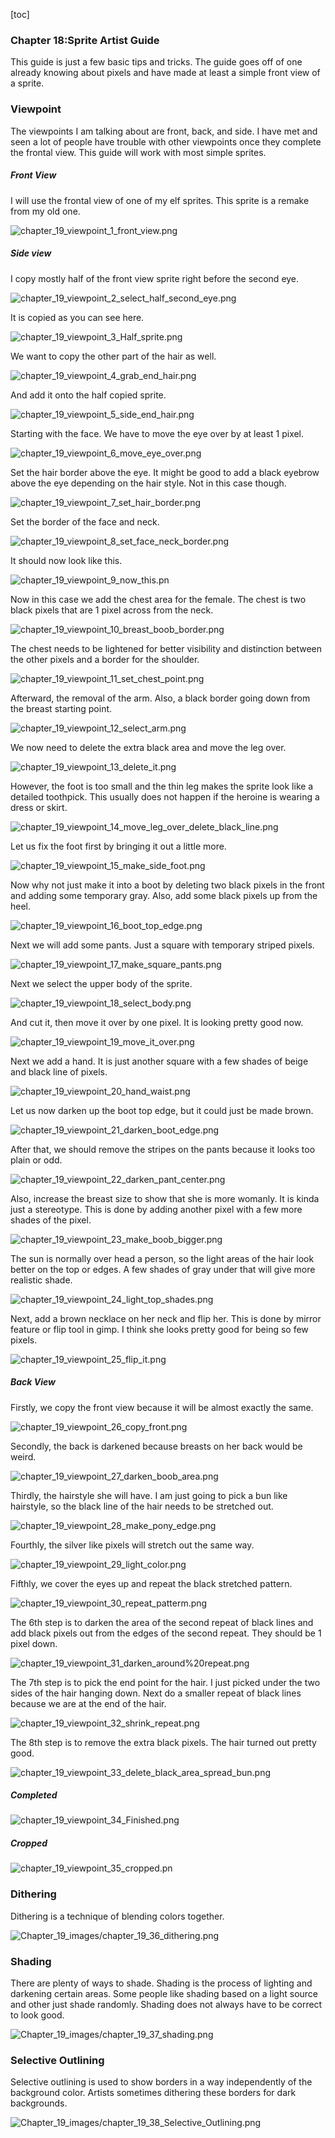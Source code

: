 [toc]
### Chapter 18:Sprite Artist Guide

This guide is just a few basic tips and tricks. The guide goes off of one already knowing about pixels and have made at least a simple front view of a sprite.

### Viewpoint

The viewpoints I am talking about are front, back, and side. I have met and seen a lot of people have trouble with other viewpoints once they complete the frontal view. This guide will work with most simple sprites.

##### Front View
I will use the frontal view of one of my elf sprites. This sprite is a remake from my old one.

![chapter_19_viewpoint_1_front_view.png](https://github.com/Zefk/Solarus-ARPG-Game-Development-Book_2/raw/master/Lesson_images/Chapter_19_images/chapter_19_viewpoint_1_front_view.png)

##### Side view

I copy mostly half of the front view sprite right before the second eye.

![chapter_19_viewpoint_2_select_half_second_eye.png](https://github.com/Zefk/Solarus-ARPG-Game-Development-Book_2/raw/master/Lesson_images/Chapter_19_images/chapter_19_viewpoint_2_select_half_second_eye.png)

It is copied as you can see here.

![chapter_19_viewpoint_3_Half_sprite.png](https://github.com/Zefk/Solarus-ARPG-Game-Development-Book_2/raw/master/Lesson_images/Chapter_19_images/chapter_19_viewpoint_3_Half_sprite.png)

We want to copy the other part of the hair as well.

![chapter_19_viewpoint_4_grab_end_hair.png](https://github.com/Zefk/Solarus-ARPG-Game-Development-Book_2/raw/master/Lesson_images/Chapter_19_images/chapter_19_viewpoint_4_grab_end_hair.png)

And add it onto the half copied sprite.

![chapter_19_viewpoint_5_side_end_hair.png](https://github.com/Zefk/Solarus-ARPG-Game-Development-Book_2/raw/master/Lesson_images/Chapter_19_images/chapter_19_viewpoint_5_side_end_hair.png)

Starting with the face. We have to move the eye over by at least 1 pixel.

![chapter_19_viewpoint_6_move_eye_over.png](https://github.com/Zefk/Solarus-ARPG-Game-Development-Book_2/raw/master/Lesson_images/Chapter_19_images/chapter_19_viewpoint_6_move_eye_over.png)

Set the hair border above the eye. It might be good to add a black eyebrow above the eye depending on the hair style. Not in this case though.

![chapter_19_viewpoint_7_set_hair_border.png](https://github.com/Zefk/Solarus-ARPG-Game-Development-Book_2/raw/master/Lesson_images/Chapter_19_images/chapter_19_viewpoint_7_set_hair_border.png)

Set the border of the face and neck.

![chapter_19_viewpoint_8_set_face_neck_border.png](https://github.com/Zefk/Solarus-ARPG-Game-Development-Book_2/raw/master/Lesson_images/Chapter_19_images/chapter_19_viewpoint_8_set_face_neck_border.png)

It should now look like this.

![chapter_19_viewpoint_9_now_this.pn](https://github.com/Zefk/Solarus-ARPG-Game-Development-Book_2/raw/master/Lesson_images/Chapter_19_images/chapter_19_viewpoint_9_now_this.png)

Now in this case we add the chest area for the female. The chest is two black pixels that are 1 pixel across from the neck.

![chapter_19_viewpoint_10_breast_boob_border.png](https://github.com/Zefk/Solarus-ARPG-Game-Development-Book_2/raw/master/Lesson_images/Chapter_19_images/chapter_19_viewpoint_10_breast_boob_border.png)

The chest needs to be lightened for better visibility and distinction between the other pixels and a border for the shoulder.

![chapter_19_viewpoint_11_set_chest_point.png](https://github.com/Zefk/Solarus-ARPG-Game-Development-Book_2/raw/master/Lesson_images/Chapter_19_images/chapter_19_viewpoint_11_set_chest_point.png)

Afterward, the removal of the arm. Also, a black border going down from the breast starting point.

![chapter_19_viewpoint_12_select_arm.png](https://github.com/Zefk/Solarus-ARPG-Game-Development-Book_2/raw/master/Lesson_images/Chapter_19_images/chapter_19_viewpoint_12_select_arm.png)

We now need to delete the extra black area and move the leg over.

![chapter_19_viewpoint_13_delete_it.png](https://github.com/Zefk/Solarus-ARPG-Game-Development-Book_2/raw/master/Lesson_images/Chapter_19_images/chapter_19_viewpoint_13_delete_it.png)

However, the foot is too small and the thin leg makes the sprite look like a detailed toothpick. This usually does not happen if the heroine is wearing a dress or skirt.

![chapter_19_viewpoint_14_move_leg_over_delete_black_line.png](https://github.com/Zefk/Solarus-ARPG-Game-Development-Book_2/raw/master/Lesson_images/Chapter_19_images/chapter_19_viewpoint_14_move_leg_over_delete_black_line.png)

Let us fix the foot first by bringing it out a little more.

![chapter_19_viewpoint_15_make_side_foot.png](https://github.com/Zefk/Solarus-ARPG-Game-Development-Book_2/raw/master/Lesson_images/Chapter_19_images/chapter_19_viewpoint_15_make_side_foot.png)

Now why not just make it into a boot by deleting two black pixels in the front and adding some temporary gray. Also, add some black pixels up from the heel.

![chapter_19_viewpoint_16_boot_top_edge.png](https://github.com/Zefk/Solarus-ARPG-Game-Development-Book_2/raw/master/Lesson_images/Chapter_19_images/chapter_19_viewpoint_16_boot_top_edge.png)

Next we will add some pants. Just a square with temporary striped pixels.

![chapter_19_viewpoint_17_make_square_pants.png](https://github.com/Zefk/Solarus-ARPG-Game-Development-Book_2/raw/master/Lesson_images/Chapter_19_images/chapter_19_viewpoint_17_make_square_pants.png)

Next we select the upper body of the sprite.

![chapter_19_viewpoint_18_select_body.png](https://github.com/Zefk/Solarus-ARPG-Game-Development-Book_2/raw/master/Lesson_images/Chapter_19_images/chapter_19_viewpoint_18_select_body.png)

And cut it, then move it over by one pixel. It is looking pretty good now.

![chapter_19_viewpoint_19_move_it_over.png](https://github.com/Zefk/Solarus-ARPG-Game-Development-Book_2/raw/master/Lesson_images/Chapter_19_images/chapter_19_viewpoint_19_move_it_over.png)

Next we add a hand. It is just another square with a few shades of beige and black line of pixels.

![chapter_19_viewpoint_20_hand_waist.png](https://github.com/Zefk/Solarus-ARPG-Game-Development-Book_2/raw/master/Lesson_images/Chapter_19_images/chapter_19_viewpoint_20_hand_waist.png)

Let us now darken up the boot top edge, but it could just be made brown.

![chapter_19_viewpoint_21_darken_boot_edge.png](https://github.com/Zefk/Solarus-ARPG-Game-Development-Book_2/raw/master/Lesson_images/Chapter_19_images/chapter_19_viewpoint_21_darken_boot_edge.png)

After that, we should remove the stripes on the pants because it looks too plain or odd.

![chapter_19_viewpoint_22_darken_pant_center.png](https://github.com/Zefk/Solarus-ARPG-Game-Development-Book_2/raw/master/Lesson_images/Chapter_19_images/chapter_19_viewpoint_22_darken_pant_center.png)

Also, increase the breast size to show that she is more womanly. It is kinda just a stereotype. This is done by adding another pixel with a few more shades of the pixel.

![chapter_19_viewpoint_23_make_boob_bigger.png](https://github.com/Zefk/Solarus-ARPG-Game-Development-Book_2/raw/master/Lesson_images/Chapter_19_images/chapter_19_viewpoint_23_make_boob_bigger.png)

The sun is normally over head a person, so the light areas of the hair look better on the top or edges. A few shades of gray under that will give more realistic shade.

![chapter_19_viewpoint_24_light_top_shades.png](https://github.com/Zefk/Solarus-ARPG-Game-Development-Book_2/raw/master/Lesson_images/Chapter_19_images/chapter_19_viewpoint_24_light_top_shades.png)

Next, add a brown necklace on her neck and flip her. This is done by mirror feature or flip tool in gimp. I think she looks pretty good for being so few pixels.

![chapter_19_viewpoint_25_flip_it.png](https://github.com/Zefk/Solarus-ARPG-Game-Development-Book_2/raw/master/Lesson_images/Chapter_19_images/chapter_19_viewpoint_25_flip_it.png)

##### Back View

Firstly, we copy the front view because it will be almost exactly the same.

![chapter_19_viewpoint_26_copy_front.png](https://github.com/Zefk/Solarus-ARPG-Game-Development-Book_2/raw/master/Lesson_images/Chapter_19_images/chapter_19_viewpoint_26_copy_front.png)

Secondly, the back is darkened because breasts on her back would be weird.

![chapter_19_viewpoint_27_darken_boob_area.png](https://github.com/Zefk/Solarus-ARPG-Game-Development-Book_2/raw/master/Lesson_images/Chapter_19_images/chapter_19_viewpoint_27_darken_boob_area.png)

Thirdly, the hairstyle she will have. I am just going to pick a bun like hairstyle, so the black line of the hair needs to be stretched out.

![chapter_19_viewpoint_28_make_pony_edge.png](https://github.com/Zefk/Solarus-ARPG-Game-Development-Book_2/raw/master/Lesson_images/Chapter_19_images/chapter_19_viewpoint_28_make_pony_edge.png)

Fourthly, the silver like pixels will stretch out the same way.

![chapter_19_viewpoint_29_light_color.png](https://github.com/Zefk/Solarus-ARPG-Game-Development-Book_2/raw/master/Lesson_images/Chapter_19_images/chapter_19_viewpoint_29_light_color.png)

Fifthly, we cover the eyes up and repeat the black stretched pattern.

![chapter_19_viewpoint_30_repeat_patterm.png](https://github.com/Zefk/Solarus-ARPG-Game-Development-Book_2/raw/master/Lesson_images/Chapter_19_images/chapter_19_viewpoint_30_repeat_patterm.png)

The 6th step is to darken the area of the second repeat of black lines and add black pixels out from the edges of the second repeat. They should be 1 pixel down.

![chapter_19_viewpoint_31_darken_around%20repeat.png](https://github.com/Zefk/Solarus-ARPG-Game-Development-Book_2/raw/master/Lesson_images/Chapter_19_images/chapter_19_viewpoint_31_darken_around%20repeat.png)

The 7th step is to pick the end point for the hair. I just picked under the two sides of the hair hanging down. Next do a smaller repeat of black lines because we are at the end of the hair.

![chapter_19_viewpoint_32_shrink_repeat.png](https://github.com/Zefk/Solarus-ARPG-Game-Development-Book_2/raw/master/Lesson_images/Chapter_19_images/chapter_19_viewpoint_32_shrink_repeat.png)

The 8th step is to remove the extra black pixels. The hair turned out pretty good.

![chapter_19_viewpoint_33_delete_black_area_spread_bun.png](https://github.com/Zefk/Solarus-ARPG-Game-Development-Book_2/raw/master/Lesson_images/Chapter_19_images/chapter_19_viewpoint_33_delete_black_area_spread_bun.png)

##### Completed

![chapter_19_viewpoint_34_Finished.png](https://github.com/Zefk/Solarus-ARPG-Game-Development-Book_2/raw/master/Lesson_images/Chapter_19_images/chapter_19_viewpoint_34_Finished.png)

##### Cropped

![chapter_19_viewpoint_35_cropped.pn](https://github.com/Zefk/Solarus-ARPG-Game-Development-Book_2/raw/master/Lesson_images/Chapter_19_images/chapter_19_viewpoint_35_cropped.png)

### Dithering

Dithering is a technique of blending colors together.

![Chapter_19_images/chapter_19_36_dithering.png](https://github.com/Zefk/Solarus-ARPG-Game-Development-Book_2/raw/master/Lesson_images/Chapter_19_images/chapter_19_36_dithering.png)

### Shading

There are plenty of ways to shade. Shading is the process of lighting and darkening certain areas. Some people like shading based on a light source and other just shade randomly. Shading does not always have to be correct to look good.

![Chapter_19_images/chapter_19_37_shading.png](https://github.com/Zefk/Solarus-ARPG-Game-Development-Book_2/raw/master/Lesson_images/Chapter_19_images/chapter_19_37_shading.png)

### Selective Outlining

Selective outlining is used to show borders in a way independently of the
background color. Artists sometimes dithering these borders for dark backgrounds.

![Chapter_19_images/chapter_19_38_Selective_Outlining.png](https://github.com/Zefk/Solarus-ARPG-Game-Development-Book_2/raw/master/Lesson_images/Chapter_19_images/chapter_19_38_Selective_Outlining.png)